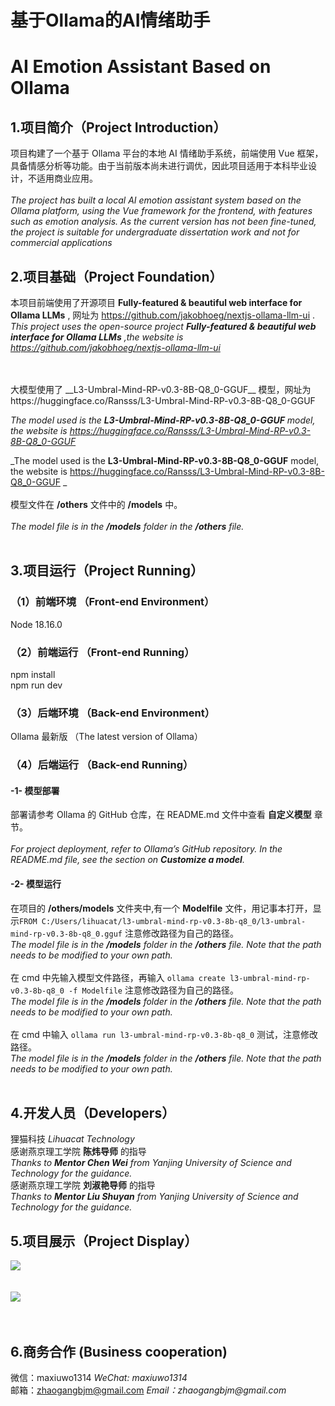 # 基于Ollama的AI情绪助手
# AI Emotion Assistant Based on Ollama

## 1.项目简介（Project Introduction）
项目构建了一个基于 Ollama 平台的本地 AI 情绪助手系统，前端使用 Vue 框架，具备情感分析等功能。由于当前版本尚未进行调优，因此项目适用于本科毕业设计，不适用商业应用。<br>
<br>
_The project has built a local AI emotion assistant system based on the Ollama platform, using the Vue framework for the frontend, with features such as emotion analysis. As the current version has not been fine-tuned, the project is suitable for undergraduate dissertation work and not for commercial applications_ <br>

## 2.项目基础（Project Foundation）
本项目前端使用了开源项目 __Fully-featured & beautiful web interface for Ollama LLMs__ , 网址为 https://github.com/jakobhoeg/nextjs-ollama-llm-ui .<br>
_This project uses the open-source project __Fully-featured & beautiful web interface for Ollama LLMs__ ,the website is https://github.com/jakobhoeg/nextjs-ollama-llm-ui_

<br>
<br>
大模型使用了 __L3-Umbral-Mind-RP-v0.3-8B-Q8_0-GGUF__ 模型，网址为 https://huggingface.co/Ransss/L3-Umbral-Mind-RP-v0.3-8B-Q8_0-GGUF <br>

_The model used is the __L3-Umbral-Mind-RP-v0.3-8B-Q8_0-GGUF__ model, the website is https://huggingface.co/Ransss/L3-Umbral-Mind-RP-v0.3-8B-Q8_0-GGUF_



_The model used is the __L3-Umbral-Mind-RP-v0.3-8B-Q8_0-GGUF__ model, the website is https://huggingface.co/Ransss/L3-Umbral-Mind-RP-v0.3-8B-Q8_0-GGUF _ <br>
<br>
模型文件在 __/others__ 文件中的 __/models__ 中。<br>
<br>
_The model file is in the __/models__ folder in the __/others__ file._ <br>
<br>

## 3.项目运行（Project Running）
### （1）前端环境 （Front-end Environment）
Node 18.16.0 <br>
### （2）前端运行 （Front-end Running）
npm install<br>
npm run dev<br>
### （3）后端环境 （Back-end Environment）
Ollama 最新版 （The latest version of Ollama）<br>
### （4）后端运行 （Back-end Running）
#### -1- 模型部署
部署请参考 Ollama 的 GitHub 仓库，在 README.md 文件中查看 __自定义模型__ 章节。<br>
<br>
_For project deployment, refer to Ollama’s GitHub repository. In the README.md file, see the section on __Customize a model__._<br>

#### -2- 模型运行
在项目的 __/others/models__ 文件夹中,有一个 __Modelfile__ 文件，用记事本打开，显示`FROM C:/Users/lihuacat/l3-umbral-mind-rp-v0.3-8b-q8_0/l3-umbral-mind-rp-v0.3-8b-q8_0.gguf` 注意修改路径为自己的路径。<br>
_The model file is in the __/models__ folder in the __/others__ file. Note that the path needs to be modified to your own path._<br>
<br>
在 cmd 中先输入模型文件路径，再输入 `ollama create l3-umbral-mind-rp-v0.3-8b-q8_0 -f Modelfile` 注意修改路径为自己的路径。<br>
_The model file is in the __/models__ folder in the __/others__ file. Note that the path needs to be modified to your own path._<br>
<br>
在 cmd 中输入 `ollama run l3-umbral-mind-rp-v0.3-8b-q8_0` 测试，注意修改路径。<br>
_The model file is in the __/models__ folder in the __/others__ file. Note that the path needs to be modified to your own path._<br>
<br>

## 4.开发人员（Developers）
狸猫科技 _Lihuacat Technology_ <br>
感谢燕京理工学院 __陈炜导师__ 的指导 <br>
_Thanks to __Mentor Chen Wei__ from Yanjing University of Science and Technology for the guidance._<br>
感谢燕京理工学院 __刘淑艳导师__ 的指导 <br>
_Thanks to __Mentor Liu Shuyan__ from Yanjing University of Science and Technology for the guidance._

## 5.项目展示（Project Display）
<img src="/others/show-1.png"/><br>
<br>
<br>
<img src="/others/show-2.png"/><br>
<br>
<br>

## 6.商务合作 (Business cooperation)
微信：maxiuwo1314     _WeChat: maxiuwo1314_ <br>
邮箱：zhaogangbjm@gmail.com     _Email：zhaogangbjm@gmail.com_

